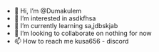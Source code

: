 - 👋 Hi, I’m @Dumakulem
- 👀 I’m interested in asdkfhsa
- 🌱 I’m currently learning sa,jdbskjab
- 💞️ I’m looking to collaborate on nothing for now
- 📫 How to reach me kusa656 - discord
<!---
Dumakulem/Dumakulem is a ✨ special ✨ repository because its `README.md` (this file) appears on your GitHub profile.
You can click the Preview link to take a look at your changes.
--->
